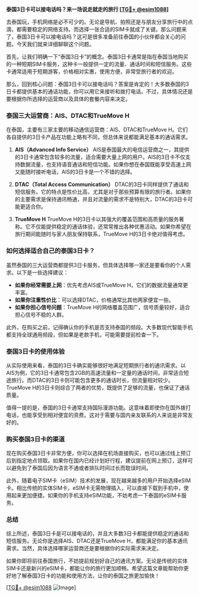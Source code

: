 **泰国3日卡可以接电话吗？来一场说走就走的旅行 [[TG💪+ @esim1088](https://t.me/s/esim1088)]**

去泰国玩，手机网络是必不可少的。无论是导航、拍照还是与朋友分享旅行中的点滴，都需要稳定的网络支持。而选择一张合适的SIM卡就成了关键。那么问题来了，泰国3日卡可以接电话吗？这可是很多准备前往泰国的小伙伴都会关心的问题。今天我们就来详细聊聊这个问题。

首先，让我们明确一下“泰国3日卡”的概念。泰国3日卡通常是指在泰国当地购买的一种短期SIM卡服务，这种卡一般提供一定的流量、通话时间和短信服务。这些卡通常适用于短期游客，价格相对实惠，使用方便，非常受旅行者的欢迎。

那么，回到核心问题：泰国3日卡可以接电话吗？答案是肯定的！大多数泰国的3日卡都提供基本的通话功能，你可以用它来接听和拨打电话。不过，具体情况还是要根据你所选择的运营商以及具体的套餐内容来决定。

### 泰国三大运营商：AIS、DTAC和TrueMove H

在泰国，主要有三家主要的移动通信运营商：AIS、DTAC和TrueMove H。它们各自提供的3日卡产品在功能上略有不同，但总体来说都能满足基本的通话需求。

1. **AIS（Advanced Info Service）**
   AIS是泰国最大的电信运营商之一，其提供的3日卡通常包含较多的流量，适合需要大量上网的用户。AIS的3日卡不仅支持数据流量，也支持语音通话和短信功能。如果你想在泰国既能享受高速上网又能随时接听电话，AIS的3日卡是一个不错的选择。

2. **DTAC（Total Access Communication）**
   DTAC的3日卡同样提供了通话和短信服务。它的特点是性价比高，尤其是对于那些预算有限的旅行者。如果你的主要需求是保持通讯畅通，并且对流量的需求不是特别大，DTAC的3日卡可能更适合你。

3. **TrueMove H**
   TrueMove H的3日卡以其强大的覆盖范围和高质量的服务著称。它不仅能提供稳定的通话体验，还常常推出各种优惠活动。如果你希望在旅行期间能随时与家人朋友保持联系，TrueMove H的3日卡绝对值得考虑。

### 如何选择适合自己的泰国3日卡？

虽然泰国的三大运营商都提供3日卡服务，但具体选择哪一家还是要看你的个人需求。以下是一些选择建议：

- **如果你经常需要上网**：优先考虑AIS或TrueMove H，它们的数据流量通常更丰富。
- **如果你注重性价比**：可以选择DTAC，价格通常比其他两家便宜一些。
- **如果你担心信号问题**：TrueMove H的网络覆盖范围广，信号质量较好，适合担心信号不稳的人群。

此外，在购买之前，记得确认你的手机是否支持泰国的频段。大多数现代智能手机都支持全球通用频段，但如果是老款手机，可能需要提前检查一下。

### 泰国3日卡的使用体验

从实际使用来看，泰国的3日卡确实能够很好地满足短期旅行者的通讯需求。以AIS为例，它的3日卡通常包含2GB的高速流量和一定量的通话时间，非常适合短途旅行。而DTAC的3日卡则可能包含更多的通话时长，但流量相对较少。TrueMove H的3日卡则综合了两者的优势，既提供了足够的流量，也保证了通话质量。

值得一提的是，泰国的3日卡通常支持国际漫游功能。这意味着即使你在国外拨打电话，也能享受到相对便宜的资费。这对于需要与国内亲友联系的人来说是非常友好的。

### 购买泰国3日卡的渠道

现在购买泰国3日卡非常方便，你可以选择在机场直接购买，也可以通过线上预订后到指定地点领取。如果你在国内已经计划好行程，建议提前在网上预订，这样可以避免到了泰国后因为语言不通或者排队时间过长而耽误时间。

此外，随着电子SIM卡（eSIM）技术的发展，现在越来越多的用户开始选择eSIM卡。相比传统的实体SIM卡，eSIM卡无需物理插入，可以直接下载到手机中，使用起来更加便捷。如果你的手机支持eSIM功能，不妨考虑一下泰国的eSIM卡服务。

### 总结

综上所述，泰国3日卡是可以接电话的，并且大多数3日卡都能提供稳定的通话和短信服务。无论你是选择AIS、DTAC还是TrueMove H，都能满足你的基本通讯需求。当然，具体选择哪家运营商还是要根据你的实际需求来决定。

如果你即将前往泰国旅行，不妨提前规划好自己的通讯方案。无论是传统的实体SIM卡还是新兴的eSIM卡，都能让你的旅行更加顺畅。希望这篇文章能帮助你更好地了解泰国3日卡的功能和使用方法，让你的泰国之旅更加愉快！

[[TG💪+ @esim1088](https://t.me/s/esim1088) ![Image](https://i.postimg.cc/4NQfJmqS/Snipaste-2025-05-13-00-14-12.png)]